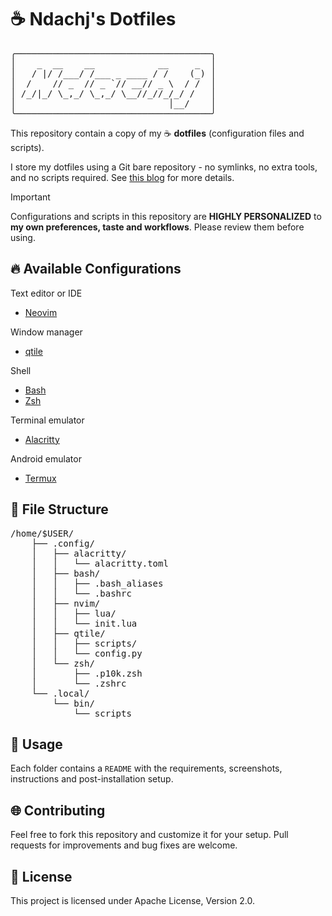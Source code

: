 # ☕ Ndachj's Dotfiles

<pre>
╭─────────────────────────────────────╮
│    _  __    __            __     _  │
│   / |/ /___/ /___ _ ____ / /    (_) │
│  /    // _  // _ `// __// _ \  / /  │
│ /_/|_/ \_,_/ \_,_/ \__//_//_/_/ /   │
│                             │__/    │
╰─────────────────────────────────────╯
</pre>

This repository contain a copy of my ☕ **dotfiles** (configuration files and scripts).

I store my dotfiles using a Git bare repository - no symlinks, no extra tools, and no scripts required. See [this blog](https://web.archive.org/web/20240307132655/https://engineeringwith.kalkayan.com/series/developer-experience/storing-dotfiles-with-git-this-is-the-way/) for more details.

> [!important]
> Configurations and scripts in this repository are **HIGHLY PERSONALIZED** to **my own preferences, taste and workflows**. Please review them before using.

## 🔥 Available Configurations

Text editor or IDE

- [Neovim](./.config/nvim/README.md)

Window manager

- [qtile](./.config/qtile/README.md)

Shell

- [Bash](./.config/bash/README.md)
- [Zsh](./.config/zsh/README.md)

Terminal emulator

- [Alacritty](./config/alacritty/alacritty/README.md)

Android emulator

- [Termux](./.termux/README.md)

## 📂 File Structure

<pre>
/home/$USER/
    ├── .config/
    │   ├── alacritty/
    │   │   └── alacritty.toml
    │   ├── bash/
    │   │   ├── .bash_aliases
    │   │   └── .bashrc
    │   ├── nvim/
    │   │   ├── lua/
    │   │   └── init.lua
    │   ├── qtile/
    │   │   ├── scripts/
    │   │   └── config.py
    │   └── zsh/
    │       ├── .p10k.zsh
    │       └── .zshrc
    └── .local/
        └── bin/
            └── scripts
</pre>

## 🚀 Usage

Each folder contains a `README` with the requirements, screenshots, instructions and post-installation setup.

## 🌐 Contributing

Feel free to fork this repository and customize it for your setup. Pull requests for improvements and bug fixes are welcome.

## 📌 License

This project is licensed under Apache License, Version 2.0.
